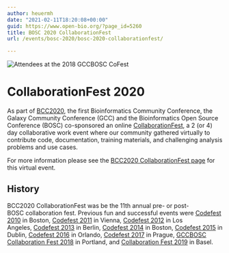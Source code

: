 ```yaml
---
author: heuermh
date: "2021-02-11T18:20:08+00:00"
guid: https://www.open-bio.org/?page_id=5260
title: BOSC 2020 CollaborationFest
url: /events/bosc-2020/bosc-2020-collaborationfest/

---
```

![Attendees at the 2018 GCCBOSC CoFest](/obf-hugo-test/wp/wp-content/uploads/2019/02/attendees_stairs.jpg)

# CollaborationFest 2020

As part of [BCC2020](https://bcc2020.github.io/), the first Bioinformatics Community Conference, the Galaxy Community Conference (GCC) and the Bioinformatics Open Source Conference (BOSC) co-sponsored an online [CollaborationFest](https://bcc2020.github.io/cofest/), a 2 (or 4) day collaborative work event where our community gathered virtually to contribute code, documentation, training materials, and challenging analysis problems and use cases.

For more information please see the [BCC2020 CollaborationFest page](https://bcc2020.github.io/cofest/) for this virtual event.

## History

BCC2020 CollaborationFest was be the 11th annual pre- or post-BOSC collaboration fest. Previous fun and successful events were [Codefest 2010](/obf-hugo-test/wiki/Codefest_2010) in Boston, [Codefest 2011](/obf-hugo-test/wiki/Codefest_2011) in Vienna, [Codefest 2012](/obf-hugo-test/wiki/Codefest_2012) in Los Angeles, [Codefest 2013](/obf-hugo-test/wiki/Codefest_2013) in Berlin, [Codefest 2014](/obf-hugo-test/wiki/Codefest_2014) in Boston, [Codefest 2015](/obf-hugo-test/wiki/Codefest_2015) in Dublin, [Codefest 2016](/obf-hugo-test/wiki/Codefest_2016) in Orlando, [Codefest 2017](/obf-hugo-test/wiki/Codefest_2017) in Prague, [GCCBOSC Collaboration Fest 2018](https://galaxyproject.org/events/gccbosc2018/collaboration/) in Portland, and [Collaboration Fest 2019](/obf-hugo-test/events/bosc/bosc-2019-collaborationfest) in Basel.
